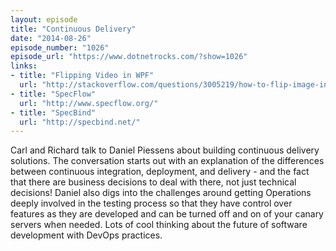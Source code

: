 ```yaml
---
layout: episode
title: "Continuous Delivery"
date: "2014-08-26"
episode_number: "1026"
episode_url: "https://www.dotnetrocks.com/?show=1026"
links:
- title: "Flipping Video in WPF"
  url: "http://stackoverflow.com/questions/3005219/how-to-flip-image-in-wpf"
- title: "SpecFlow"
  url: "http://www.specflow.org/"
- title: "SpecBind"
  url: "http://specbind.net/"
---
```


Carl and Richard talk to Daniel Piessens about building continuous delivery solutions. The conversation starts out with an explanation of the differences between continuous integration, deployment, and delivery - and the fact that there are business decisions to deal with there, not just technical decisions! Daniel also digs into the challenges around getting Operations deeply involved in the testing process so that they have control over features as they are developed and can be turned off and on of your canary servers when needed. Lots of cool thinking about the future of software development with DevOps practices.
